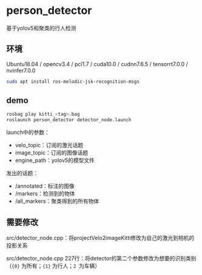# person_detector

基于yolov5和聚类的行人检测

## 环境

Ubuntu18.04 / opencv3.4 / pcl1.7 / cuda10.0 / cudnn7.6.5 / tensorrt7.0.0 / nvinfer7.0.0

```bash
sudo apt install ros-melodic-jsk-recognition-msgs
```

## demo

```bash
rosbag play kitti_<tag>.bag
roslaunch person_detector detector_node.launch
```

launch中的参数：

- velo_topic：订阅的激光话题
- image_topic：订阅的图像话题
- engine_path：yolov5的模型文件

发出的话题：

- /annotated：标注的图像
- /markers：检测到的物体
- /all_markers：聚类得到的所有物体

## 需要修改

src/detector_node.cpp：将projectVelo2imageKitti修改为自己的激光到相机的投影关系

src/detector_node.cpp 227行：将detector的第二个参数修改为想要的识别类别（`{0}` 为所有；`{1}` 为行人；`2 `为车辆）

